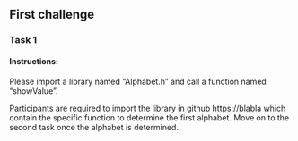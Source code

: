 ## First challenge

### Task 1

#### **Instructions:**

Please import a library named “Alphabet.h” and call a function named “showValue”.

Participants are required to import the library in github <https://blabla> which contain the specific function to determine the first alphabet. Move on to the second task once the alphabet is determined.
